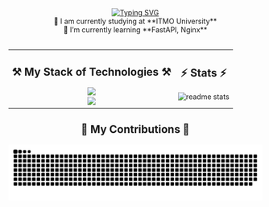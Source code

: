 <div align="center">
    <a href="https://git.io/typing-svg">
        <img src="https://readme-typing-svg.herokuapp.com?font=Righteous&size=40&duration=3000&pause=10&color=A70EF7&center=true&vCenter=true&random=false&width=700&height=100&lines=Hello%2C+World!+%F0%9F%AB%B6%F0%9F%8F%BB;I'm+k6zma;I'm+a+beginner+in+ML+and+Backend" alt="Typing SVG" />
    </a>
</div>

<div align="center">
    🥰 I am currently studying at **ITMO University**
    <br/>
    🤯 I’m currently learning **FastAPI, Nginx**
</div>

<br/>

<table>
<tr>
    <td valign="top" align="center">
        <h2>⚒️ My Stack of Technologies ⚒️</h2>
        <img src="https://skillicons.dev/icons?i=python,pytorch,opencv,tensorflow,sklearn,fastapi" /><br>
        <img src="https://skillicons.dev/icons?i=vscode,git,github,docker,html,css,nginx,linux" />
    </td>
    <td valign="top" align="center">
        <h2>⚡ Stats ⚡</h2>
        <img src="https://github-readme-stats-salesp07.vercel.app/api?username=k6zma&count_private=true&show_icons=true&theme=midnight-purple&border_radius=10" alt="readme stats">
        <br>
    </td>
</tr>
</table>

<div align="center">
    <h2>🐍 My Contributions 🐍</h2>
    <img alt="snake eating my contributions" src="https://raw.githubusercontent.com/salesp07/salesp07/output/github-contribution-grid-snake.svg" />
</div>
